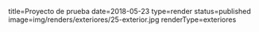 title=Proyecto de prueba
date=2018-05-23
type=render
status=published
image=img/renders/exteriores/25-exterior.jpg
renderType=exteriores
~~~~~~